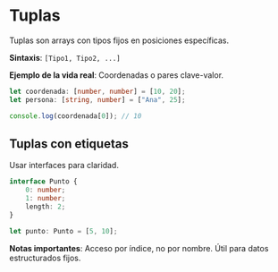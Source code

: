 # Tuplas

Tuplas son arrays con tipos fijos en posiciones específicas.

**Sintaxis**: `[Tipo1, Tipo2, ...]`

**Ejemplo de la vida real**: Coordenadas o pares clave-valor.

```typescript
let coordenada: [number, number] = [10, 20];
let persona: [string, number] = ["Ana", 25];

console.log(coordenada[0]); // 10
```

## Tuplas con etiquetas

Usar interfaces para claridad.

```typescript
interface Punto {
    0: number;
    1: number;
    length: 2;
}

let punto: Punto = [5, 10];
```

**Notas importantes**: Acceso por índice, no por nombre. Útil para datos estructurados fijos.